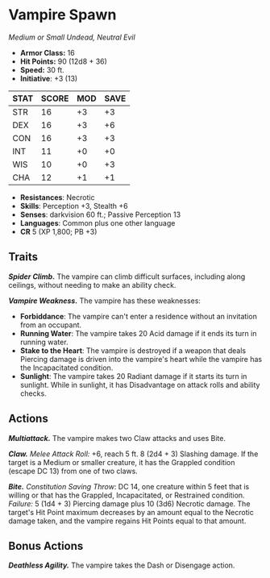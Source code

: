 # Vampire Spawn

*Medium or Small Undead, Neutral Evil*

- **Armor Class:** 16
- **Hit Points:** 90 (12d8 + 36)
- **Speed:** 30 ft.
- **Initiative**: +3 (13)

|STAT|SCORE|MOD|SAVE|
| --- | --- | --- | ---- |
| STR | 16 | +3 | +3 |
| DEX | 16 | +3 | +6 |
| CON | 16 | +3 | +3 |
| INT | 11 | +0 | +0 |
| WIS | 10 | +0 | +3 |
| CHA | 12 | +1 | +1 |

- **Resistances**: Necrotic
- **Skills**: Perception +3, Stealth +6
- **Senses**: darkvision 60 ft.; Passive Perception 13
- **Languages**: Common plus one other language
- **CR** 5 (XP 1,800; PB +3)

## Traits

***Spider Climb.*** The vampire can climb difficult surfaces, including along ceilings, without needing to make an ability check.

***Vampire Weakness.*** The vampire has these weaknesses:


- **Forbiddance**: The vampire can't enter a residence without an invitation from an occupant.
- **Running Water**: The vampire takes 20 Acid damage if it ends its turn in running water.
- **Stake to the Heart**: The vampire is destroyed if a weapon that deals Piercing damage is driven into the vampire's heart while the vampire has the Incapacitated condition.
- **Sunlight**: The vampire takes 20 Radiant damage if it starts its turn in sunlight. While in sunlight, it has Disadvantage on attack rolls and ability checks.


## Actions

***Multiattack.*** The vampire makes two Claw attacks and uses Bite.

***Claw.*** *Melee Attack Roll:* +6, reach 5 ft. 8 (2d4 + 3) Slashing damage. If the target is a Medium or smaller creature, it has the Grappled condition (escape DC 13) from one of two claws.

***Bite.*** *Constitution Saving Throw*: DC 14, one creature within 5 feet that is willing or that has the Grappled, Incapacitated, or Restrained condition. *Failure:*  5 (1d4 + 3) Piercing damage plus 10 (3d6) Necrotic damage. The target's Hit Point maximum decreases by an amount equal to the Necrotic damage taken, and the vampire regains Hit Points equal to that amount.


## Bonus Actions

***Deathless Agility.*** The vampire takes the Dash or Disengage action.

